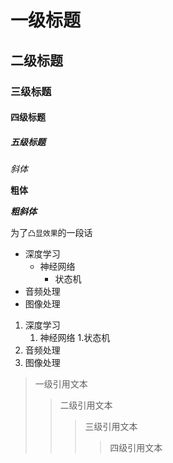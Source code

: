 # 一级标题
## 二级标题
### 三级标题
#### 四级标题
##### 五级标题
*斜体*

**粗体**

***粗斜体***

为了`凸显效果`的一段话

* 深度学习
	* 神经网络
		* 状态机
* 音频处理
* 图像处理

1. 深度学习
	1. 神经网络
		1.状态机
2. 音频处理
3. 图像处理

> 一级引用文本
>> 二级引用文本
>>> 三级引用文本
>>>> 四级引用文本
